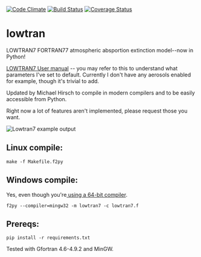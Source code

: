 [![Code Climate](https://codeclimate.com/github/scienceopen/lowtran/badges/gpa.svg)](https://codeclimate.com/github/scienceopen/lowtran)
[![Build Status](https://travis-ci.org/scienceopen/lowtran.svg?branch=master)](https://travis-ci.org/scienceopen/lowtran)
[![Coverage Status](https://coveralls.io/repos/scienceopen/lowtran/badge.svg?branch=master)](https://coveralls.io/r/scienceopen/lowtran?branch=master)

# lowtran
LOWTRAN7 FORTRAN77 atmospheric absportion extinction model--now in Python!

[LOWTRAN7 User manual](http://www.dtic.mil/dtic/tr/fulltext/u2/a206773.pdf) -- you may refer to this to understand what parameters I've set to default. Currently I don't have any aerosols enabled for example, though it's trivial to add.

Updated by Michael Hirsch to compile in modern compilers and to be easily accessible from Python.

Right now a lot of features aren't implemented, please request those you want.

![Lowtran7 example output](http://blogs.bu.edu/mhirsch/files/2015/04/lowtran.png "Lowtran7 absorption")

Linux compile:
-------------------
```
make -f Makefile.f2py
```

Windows compile:
-----------------
Yes, even though you're[ using a 64-bit compiler](http://blogs.bu.edu/mhirsch/2015/04/f2py-running-fortran-code-in-python-on-windows/).
```
f2py --compiler=mingw32 -m lowtran7 -c lowtran7.f
```

Prereqs:
--------
```
pip install -r requirements.txt
```

Tested with Gfortran 4.6-4.9.2 and MinGW. 
